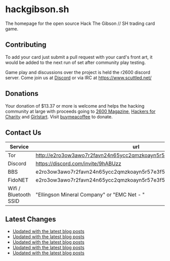 # hackgibson.sh
The homepage for the open source Hack The Gibson // SH trading card game.


## Contributing

To add your card just submit a pull request with your card's front art, it would be added to the next run of set after community play testing.

Game play and discussions over the project is held the r2600 discord server. Come join us at [Discord](https://discord.com/invite/9hABUzz) or via IRC at https://www.scuttled.net/


## Donations

Your donation of $13.37 or more is welcome and helps the hacking community at large with proceeds going to [2600 Magazine](https://2600.com/), [Hackers for Charity](https://hackersforcharity.org) and [Girlstart](https://girlstart.org).  Visit [buymeacoffee](https://www.buymeacoffee.com/hackgibson.sh) to donate.


## Contact Us

Service | url
-|-
Tor | http://e2ro3ow3awo7r2favn24n65ycc2qmzkoayn5r57e3f56nvjwdcgg32ad.onion
Discord | https://discord.com/invite/9hABUzz
BBS | e2ro3ow3awo7r2favn24n65ycc2qmzkoayn5r57e3f56nvjwdcgg32ad.onion:23
FidoNET | e2ro3ow3awo7r2favn24n65ycc2qmzkoayn5r57e3f56nvjwdcgg32ad.onion:24554
Wifi / Bluetooth SSID | "Ellingson Mineral Company" or "EMC Net - <fidonet address>"

## Latest Changes
<!-- BLOG-POST-LIST:START -->
- [Updated with the latest blog posts](https://github.com/DFW2600/hackgibson.sh/commit/46bd0b0b72275943e760422dad6e7e39102b385f)
- [Updated with the latest blog posts](https://github.com/DFW2600/hackgibson.sh/commit/d7a13aaa1c053deb0a226dcdeaf52210e8dd643b)
- [Updated with the latest blog posts](https://github.com/DFW2600/hackgibson.sh/commit/eb55fe5f7c17b251b0efbb0f98da9a9cac5b075a)
- [Updated with the latest blog posts](https://github.com/DFW2600/hackgibson.sh/commit/c26ead4453c140ce0b4e76ffbf36cb1031652f95)
- [Updated with the latest blog posts](https://github.com/DFW2600/hackgibson.sh/commit/ff8e3aff0b7180218ef9f3c5dd93cc06eb0038f7)
<!-- BLOG-POST-LIST:END -->
